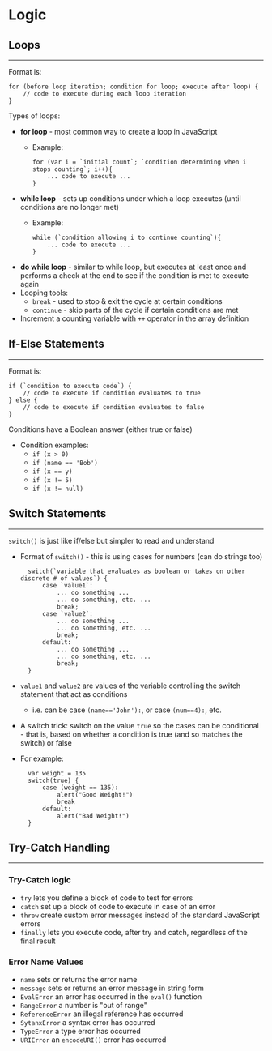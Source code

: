 # Logic

## Loops

---

Format is:

    for (before loop iteration; condition for loop; execute after loop) {
        // code to execute during each loop iteration
    }

Types of loops:

- **for loop** - most common way to create a loop in JavaScript
  - Example:

        for (var i = `initial count`; `condition determining when i stops counting`; i++){
            ... code to execute ...
        }

- **while loop** - sets up conditions under which a loop executes (until conditions are no longer met)
  - Example:

        while (`condition allowing i to continue counting`){
            ... code to execute ...
        }

- **do while loop** - similar to while loop, but executes at least once and performs a check at the end to see if the condition is met to execute again
- Looping tools:
  - `break` - used to stop & exit the cycle at certain conditions
  - `continue` - skip parts of the cycle if certain conditions are met
- Increment a counting variable with `++` operator in the array definition

## If-Else Statements

---

Format is:

    if (`condition to execute code`) {
        // code to execute if condition evaluates to true
    } else {
        // code to execute if condition evaluates to false
    }

Conditions have a Boolean answer (either true or false)

- Condition examples:
  - `if (x > 0)`
  - `if (name == 'Bob')`
  - `if (x == y)`
  - `if (x != 5)`
  - `if (x != null)`

## Switch Statements

---

`switch()` is just like if/else but simpler to read and understand

- Format of `switch()` - this is using cases for numbers (can do strings too)

        switch(`variable that evaluates as boolean or takes on other discrete # of values`) {
            case `value1`:
                ... do something ...
                ... do something, etc. ...
                break;
            case `value2`:
                ... do something ...
                ... do something, etc. ...
                break;
            default:
                ... do something ...
                ... do something, etc. ...
                break;
        }

- `value1` and `value2` are values of the variable controlling the switch statement that act as conditions
  - i.e. can be case `(name=='John'):`, or case `(num==4):`, etc.
- A switch trick: switch on the value `true` so the cases can be conditional - that is, based on whether a condition is true (and so matches the switch) or false
- For example:

        var weight = 135
        switch(true) {
            case (weight == 135):
                alert("Good Weight!")
                break
            default:
                alert("Bad Weight!")
        }

## Try-Catch Handling

---

### Try-Catch logic

- `try` lets you define a block of code to test for errors
- `catch` set up a block of code to execute in case of an error
- `throw` create custom error messages instead of the standard JavaScript errors
- `finally` lets you execute code, after try and catch, regardless of the final result

### Error Name Values

- `name` sets or returns the error name
- `message` sets or returns an error message in string form
- `EvalError` an error has occurred in the `eval()` function
- `RangeError` a number is "out of range"
- `ReferenceError` an illegal reference has occurred
- `SytanxError` a syntax error has occurred
- `TypeError` a type error has occurred
- `URIError` an `encodeURI()` error has occurred
